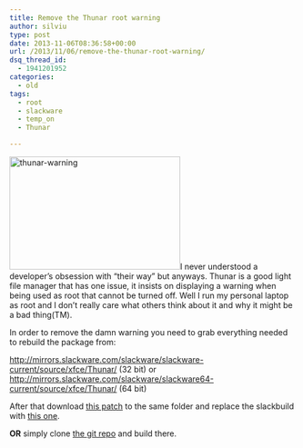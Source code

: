 ```yaml
---
title: Remove the Thunar root warning
author: silviu
type: post
date: 2013-11-06T08:36:58+00:00
url: /2013/11/06/remove-the-thunar-root-warning/
dsq_thread_id:
  - 1941201952
categories:
  - old
tags:
  - root
  - slackware
  - temp_on
  - Thunar

---
```

[<img decoding="async" loading="lazy" class="alignright size-medium wp-image-2914" alt="thunar-warning" src="http://blog.silviuvulcan.ro/wp-content/uploads/sites/2/2013/11/thunar-warning-300x199.png" width="300" height="199" />][1]I never understood a developer&#8217;s obsession with &#8220;their way&#8221; but anyways. Thunar is a good light file manager that has one issue, it insists on displaying a warning when being used as root that cannot be turned off. Well I run my personal laptop as root and I don&#8217;t really care what others think about it and why it might be a bad thing(TM).

In order to remove the damn warning you need to grab everything needed to rebuild the package from:

<http://mirrors.slackware.com/slackware/slackware-current/source/xfce/Thunar/> (32 bit) or <http://mirrors.slackware.com/slackware/slackware64-current/source/xfce/Thunar/> (64 bit)

After that download [this patch][2] to the same folder and replace the slackbuild with [this one][3].

**OR** simply clone [the git repo][4] and build there.

 [1]: http://blog.silviuvulcan.ro/wp-content/uploads/sites/2/2013/11/thunar-warning.png
 [2]: https://github.com/silviuvulcan/slackbuilds/raw/master/Thunar/no-root-warning.patch
 [3]: https://github.com/silviuvulcan/slackbuilds/raw/master/Thunar/Thunar.SlackBuild
 [4]: https://github.com/silviuvulcan/slackbuilds/